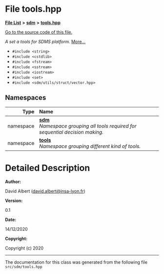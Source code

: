 
# File tools.hpp

<link rel="stylesheet" href="https://cdnjs.cloudflare.com/ajax/libs/KaTeX/0.5.1/katex.min.css">
<link rel="stylesheet" href="https://cdn.jsdelivr.net/github-markdown-css/2.2.1/github-markdown.css"/>



[**File List**](files.md) **>** [**sdm**](dir_ae1b8d8c3d2627954ba53c22978558f0.md) **>** [**tools.hpp**](tools_8hpp.md)

[Go to the source code of this file.](tools_8hpp_source.md)

_A set a tools for SDMS platform._ [More...](#detailed-description)

* `#include <string>`
* `#include <cstdlib>`
* `#include <fstream>`
* `#include <sstream>`
* `#include <iostream>`
* `#include <set>`
* `#include <sdm/utils/struct/vector.hpp>`









## Namespaces

| Type | Name |
| ---: | :--- |
| namespace | [**sdm**](namespacesdm.md) <br>_Namespace grouping all tools required for sequential decision making._  |
| namespace | [**tools**](namespacesdm_1_1tools.md) <br>_Namespace grouping different kind of tools._  |














# Detailed Description




**Author:**

David Albert ([david.albert@insa-lyon.fr](mailto:david.albert@insa-lyon.fr)) 




**Version:**

0.1 




**Date:**

14/12/2020




**Copyright:**

Copyright (c) 2020 




    

------------------------------
The documentation for this class was generated from the following file `src/sdm/tools.hpp`